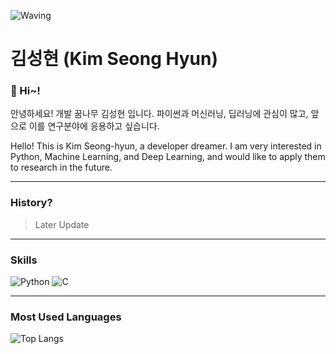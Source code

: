 ![Waving](https://capsule-render.vercel.app/api?type=waving&height=200&text=Have%20A%20Nice%20Day~!&fontAlign=40&fontAlignY=40&color=gradient)

# 김성현 (Kim Seong Hyun)


### 👋 Hi~!  
안녕하세요! 개발 꿈나무 김성현 입니다.
파이썬과 머신러닝, 딥러닝에 관심이 많고, 앞으로 이를 연구분야에 응용하고 싶습니다.

Hello! This is Kim Seong-hyun, a developer dreamer. 
I am very interested in Python, Machine Learning, and Deep Learning, and would like to apply them to research in the future.

------------------------------

### History?
> Later Update

------------------------------

### Skills
![Python](https://img.shields.io/badge/python-3670A0?style=for-the-badge&logo=python&logoColor=ffdd54)
![C](https://img.shields.io/badge/c-%2300599C.svg?style=for-the-badge&logo=c&logoColor=white)

------------------------------

### Most Used Languages
![Top Langs](https://github-readme-stats.vercel.app/api/top-langs/?username=______&layout=compact)
